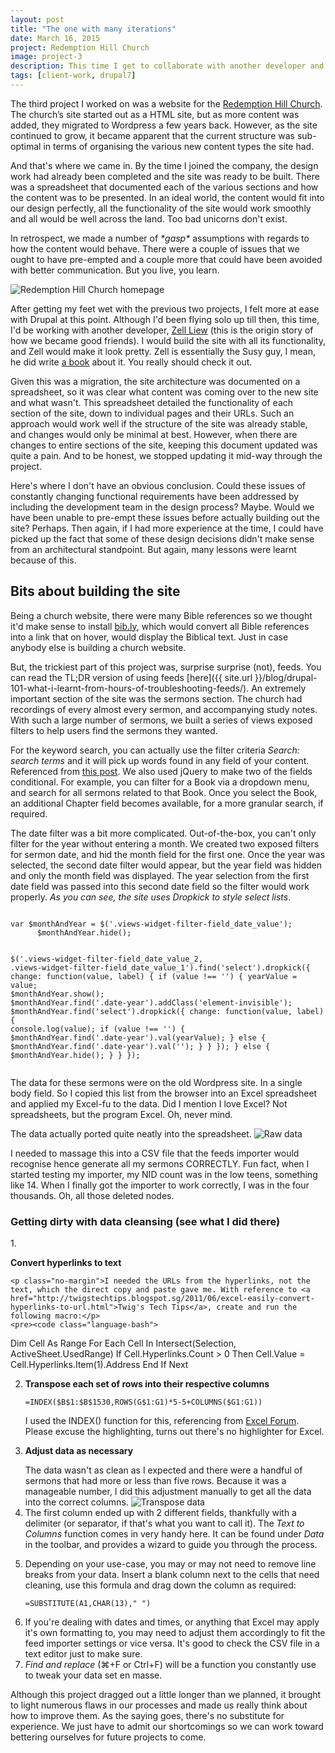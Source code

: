 ```yaml
---
layout: post
title: "The one with many iterations"
date: March 16, 2015
project: Redemption Hill Church
image: project-3
description: This time I get to collaborate with another developer and also, continue my adventures with wrangling feeds.
tags: [client-work, drupal7]
---
```

The third project I worked on was a website for the [Redemption Hill Church](http://rhc.org.sg/). The church’s site started out as a HTML site, but as more content was added, they migrated to Wordpress a few years back. However, as the site continued to grow, it became apparent that the current structure was sub-optimal in terms of organising the various new content types the site had.

And that's where we came in. By the time I joined the company, the design work had already been completed and the site was ready to be built. There was a spreadsheet that documented each of the various sections and how the content was to be presented. In an ideal world, the content would fit into our design perfectly, all the functionality of the site would work smoothly and all would be well across the land. Too bad unicorns don't exist. 

In retrospect, we made a number of *\*gasp\** assumptions with regards to how the content would behave. There were a couple of issues that we ought to have pre-empted and a couple more that could have been avoided with better communication. But you live, you learn.

<img src="{{ site.url }}/images/posts/rhc/rhc.jpg" alt="Redemption Hill Church homepage"/>

After getting my feet wet with the previous two projects, I felt more at ease with Drupal at this point. Although I'd been flying solo up till then, this time, I'd be working with another developer, [Zell Liew](http://zell-weekeat.com/) (this is the origin story of how we became good friends). I would build the site with all its functionality, and Zell would make it look pretty. Zell is essentially the Susy guy, I mean, he did write [a book](https://learnsusy.zellwk.com/) about it. You really should check it out.

Given this was a migration, the site architecture was documented on a spreadsheet, so it was clear what content was coming over to the new site and what wasn't. This spreadsheet detailed the functionality of each section of the site, down to individual pages and their URLs. Such an approach would work well if the structure of the site was already stable, and changes would only be minimal at best. However, when there are changes to entire sections of the site, keeping this document updated was quite a pain. And to be honest, we stopped updating it mid-way through the project.

Here's where I don't have an obvious conclusion. Could these issues of constantly changing functional requirements have been addressed by including the development team in the design process? Maybe. Would we have been unable to pre-empt these issues before actually building out the site? Perhaps. Then again, if I had more experience at the time, I could have picked up the fact that some of these design decisions didn't make sense from an architectural standpoint. But again, many lessons were learnt because of this.

## Bits about building the site

Being a church website, there were many Bible references so we thought it'd make sense to install [bib.ly](https://www.drupal.org/project/bibly), which would convert all Bible references into a link that on hover, would display the Biblical text. Just in case anybody else is building a church website.

But, the trickiest part of this project was, surprise surprise (not), feeds. You can read the TL;DR version of using feeds [here]({{ site.url }}/blog/drupal-101-what-i-learnt-from-hours-of-troubleshooting-feeds/). An extremely important section of the site was the sermons section. The church had recordings of every almost every sermon, and accompanying study notes. With such a large number of sermons, we built a series of views exposed filters to help users find the sermons they wanted.

For the keyword search, you can actually use the filter criteria *Search: search terms* and it will pick up words found in any field of your content. Referenced from [this post](https://www.drupal.org/node/680442). We also used jQuery to make two of the fields conditional. For example, you can filter for a Book via a dropdown menu, and search for all sermons related to that Book. Once you select the Book, an additional Chapter field becomes available, for a more granular search, if required.

<p class="no-margin">The date filter was a bit more complicated. Out-of-the-box, you can't only filter for the year without entering a month. We created two exposed filters for sermon date, and hid the month field for the first one. Once the year was selected, the second date filter would appear, but the year field was hidden and only the month field was displayed. The year selection from the first date field was passed into this second date field so the filter would work properly. <em>As you can see, the site uses Dropkick to style select lists</em>.</p>
<pre><code class="language-javascript">
var $monthAndYear = $('.views-widget-filter-field_date_value');
      $monthAndYear.hide();

$('.views-widget-filter-field_date_value_2, .views-widget-filter-field_date_value_1').find('select').dropkick({
  change: function(value, label) {
    if (value !== '') {
      yearValue = value;
      $monthAndYear.show();
      $monthAndYear.find('.date-year').addClass('element-invisible');
      $monthAndYear.find('select').dropkick({
        change: function(value, label) {
          console.log(value);
          if (value !== '') {
            $monthAndYear.find('.date-year').val(yearValue);
          } else {
            $monthAndYear.find('.date-year').val('');
          }
        }
      });
    } else {
      $monthAndYear.hide();
    }
  }
});</code></pre>

The data for these sermons were on the old Wordpress site. In a single body field. So I copied this list from the browser into an Excel spreadsheet and applied my Excel-fu to the data. Did I mention I love Excel? Not spreadsheets, but the program Excel. Oh, never mind.

The data actually ported quite neatly into the spreadsheet.
<img src="{{ site.url }}/images/posts/rhc/rhc-2.jpg" alt="Raw data"/>

I needed to massage this into a CSV file that the feeds importer would recognise hence generate all my sermons CORRECTLY. Fun fact, when I started testing my importer, my NID count was in the low teens, something like 14. When I finally got the importer to work correctly, I was in the four thousands. Oh, all those deleted nodes.

<h3 id="data-cleansing">Getting dirty with data cleansing (see what I did there)</h3>
1. <p class="no-margin"><strong>Convert hyperlinks to text</strong></p>
    
    <p class="no-margin">I needed the URLs from the hyperlinks, not the text, which the direct copy and paste gave me. With reference to <a href="http://twigstechtips.blogspot.sg/2011/06/excel-easily-convert-hyperlinks-to-url.html">Twig's Tech Tips</a>, create and run the following macro:</p>
    <pre><code class="language-bash">
Dim Cell As Range 
For Each Cell In Intersect(Selection, ActiveSheet.UsedRange) 
    If Cell.Hyperlinks.Count > 0 Then 
        Cell.Value = Cell.Hyperlinks.Item(1).Address 
    End If 
Next</code></pre>
 
2. <strong>Transpose each set of rows into their respective columns</strong>
   <pre><code class="language-bash">=INDEX($B$1:$B$1530,ROWS(G$1:G1)*5-5+COLUMNS($G1:G1))</code></pre> 
    I used the INDEX() function for this, referencing from [Excel Forum](http://www.excelforum.com/excel-formulas-and-functions/947088-transpose-every-5-cells-in-column-a-to-indidual-rows-in-column-b.html). Please excuse the highlighting, turns out there's no highlighter for Excel.
3. <p class="no-margin"><strong>Adjust data as necessary</strong></p>
    The data wasn't as clean as I expected and there were a handful of sermons that had more or less than five rows. Because it was a manageable number, I did this adjustment manually to get all the data into the correct columns.
    <img src="{{ site.url }}/images/posts/rhc/rhc-3.jpg" alt="Transpose data"/>
4. The first column ended up with 2 different fields, thankfully with a delimiter (or separator, if that's what you want to call it). The *Text to Columns* function comes in very handy here. It can be found under *Data* in the toolbar, and provides a wizard to guide you through the process.
5. <p class="no-margin">Depending on your use-case, you may or may not need to remove line breaks from your data. Insert a blank column next to the cells that need cleaning, use this formula and drag down the column as required:</p>
    <pre><code class="language-bash">=SUBSTITUTE(A1,CHAR(13)," ")</code></pre>
6. If you're dealing with dates and times, or anything that Excel may apply it's own formatting to, you may need to adjust them accordingly to fit the feed importer settings or vice versa. It's good to check the CSV file in a text editor just to make sure.
7. *Find and replace* (⌘+F or Ctrl+F) will be a function you constantly use to tweak your data set en masse.

Although this project dragged out a little longer than we planned, it brought to light numerous flaws in our processes and made us really think about how to improve them. As the saying goes, there's no substitute for experience. We just have to admit our shortcomings so we can work toward bettering ourselves for future projects to come.
